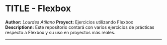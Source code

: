# TITLE - Flexbox

**Author:** _Lourdes Atilano_
**Proyect:** Ejercicios utilizando Flexbox
**Descriptionn:** Este repositorio contará con varios ejercicios de prácticas respecto a Flexbox y su uso en proyectos más reales.
***
